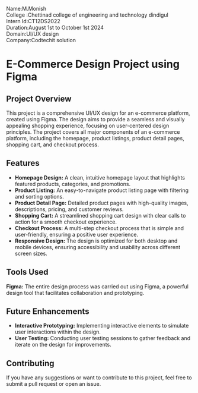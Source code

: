 Name:M.Monish
<br>
College :Chettinad college of engineering and technology dindigul
<br>
Intern Id:CT12DS2022
<br>
Duration:August 1st to October 1st 2024
<br>
Domain:UI/UX design
<br>
Company:Codtechit solution
<br>

 <h1>E-Commerce Design Project using Figma</h1>

 <h2>Project Overview</h2>
    <p>This project is a comprehensive UI/UX design for an e-commerce platform, created using Figma. The design aims to provide a seamless and visually appealing shopping experience, focusing on user-centered design principles. The project covers all major components of an e-commerce platform, including the homepage, product listings, product detail pages, shopping cart, and checkout process.</p>

  <h2>Features</h2>
    <ul>
        <li><strong>Homepage Design:</strong> A clean, intuitive homepage layout that highlights featured products, categories, and promotions.</li>
        <li><strong>Product Listing:</strong> An easy-to-navigate product listing page with filtering and sorting options.</li>
        <li><strong>Product Detail Page:</strong> Detailed product pages with high-quality images, descriptions, pricing, and customer reviews.</li>
        <li><strong>Shopping Cart:</strong> A streamlined shopping cart design with clear calls to action for a smooth checkout experience.</li>
        <li><strong>Checkout Process:</strong> A multi-step checkout process that is simple and user-friendly, ensuring a positive user experience.</li>
        <li><strong>Responsive Design:</strong> The design is optimized for both desktop and mobile devices, ensuring accessibility and usability across different screen sizes.</li>
    </ul>

 <h2>Tools Used</h2>
    <p><strong>Figma:</strong> The entire design process was carried out using Figma, a powerful design tool that facilitates collaboration and prototyping.</p>

 

 <h2>Future Enhancements</h2>
    <ul>
        <li><strong>Interactive Prototyping:</strong> Implementing interactive elements to simulate user interactions within the design.</li>
        <li><strong>User Testing:</strong> Conducting user testing sessions to gather feedback and iterate on the design for improvements.</li>
    </ul>
    <h2>Contributing</h2>
    <p>If you have any suggestions or want to contribute to this project, feel free to submit a pull request or open an issue.</p>




